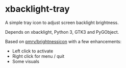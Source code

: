 xbacklight-tray
==

A simple tray icon to adjust screen backlight brightness.

Depends on xbacklight, Python 3, GTK3 and PyGObject.

Based on [pmrv/brightnessicon](https://github.com/pmrv/brightnessicon) with a few enhancements:

- Left click to activate
- Right click for menu / quit
- Some visuals

